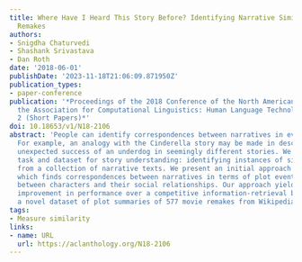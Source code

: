 ```yaml
---
title: Where Have I Heard This Story Before? Identifying Narrative Similarity in Movie
  Remakes
authors:
- Snigdha Chaturvedi
- Shashank Srivastava
- Dan Roth
date: '2018-06-01'
publishDate: '2023-11-18T21:06:09.871950Z'
publication_types:
- paper-conference
publication: '*Proceedings of the 2018 Conference of the North American Chapter of
  the Association for Computational Linguistics: Human Language Technologies, Volume
  2 (Short Papers)*'
doi: 10.18653/v1/N18-2106
abstract: 'People can identify correspondences between narratives in everyday life.
  For example, an analogy with the Cinderella story may be made in describing the
  unexpected success of an underdog in seemingly different stories. We present a new
  task and dataset for story understanding: identifying instances of similar narratives
  from a collection of narrative texts. We present an initial approach for this problem,
  which finds correspondences between narratives in terms of plot events, and resemblances
  between characters and their social relationships. Our approach yields an 8% absolute
  improvement in performance over a competitive information-retrieval baseline on
  a novel dataset of plot summaries of 577 movie remakes from Wikipedia.'
tags:
- Measure similarity
links:
- name: URL
  url: https://aclanthology.org/N18-2106
---
```

